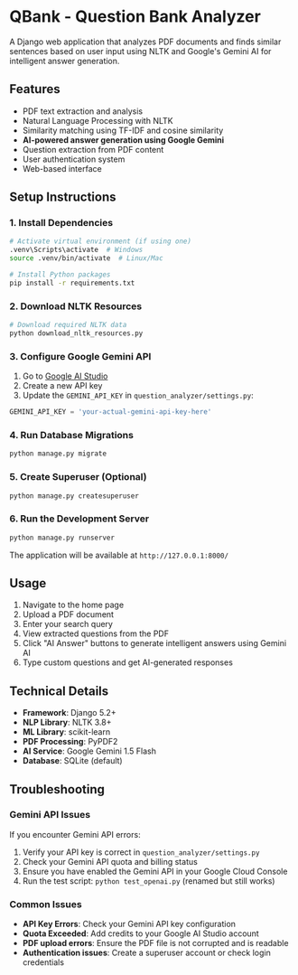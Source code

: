 # QBank - Question Bank Analyzer

A Django web application that analyzes PDF documents and finds similar sentences based on user input using NLTK and Google's Gemini AI for intelligent answer generation.
## Features

- PDF text extraction and analysis
- Natural Language Processing with NLTK
- Similarity matching using TF-IDF and cosine similarity
- **AI-powered answer generation using Google Gemini**
- Question extraction from PDF content
- User authentication system
- Web-based interface

## Setup Instructions

### 1. Install Dependencies

```bash
# Activate virtual environment (if using one)
.venv\Scripts\activate  # Windows
source .venv/bin/activate  # Linux/Mac

# Install Python packages
pip install -r requirements.txt
```

### 2. Download NLTK Resources

```bash
# Download required NLTK data
python download_nltk_resources.py
```

### 3. Configure Google Gemini API

1. Go to [Google AI Studio](https://makersuite.google.com/app/apikey)
2. Create a new API key
3. Update the `GEMINI_API_KEY` in `question_analyzer/settings.py`:

```python
GEMINI_API_KEY = 'your-actual-gemini-api-key-here'
```

### 4. Run Database Migrations

```bash
python manage.py migrate
```

### 5. Create Superuser (Optional)

```bash
python manage.py createsuperuser
```

### 6. Run the Development Server

```bash
python manage.py runserver
```

The application will be available at `http://127.0.0.1:8000/`

## Usage

1. Navigate to the home page
2. Upload a PDF document
3. Enter your search query
4. View extracted questions from the PDF
5. Click "AI Answer" buttons to generate intelligent answers using Gemini AI
6. Type custom questions and get AI-generated responses

## Technical Details

- **Framework**: Django 5.2+
- **NLP Library**: NLTK 3.8+
- **ML Library**: scikit-learn
- **PDF Processing**: PyPDF2
- **AI Service**: Google Gemini 1.5 Flash
- **Database**: SQLite (default)

## Troubleshooting

### Gemini API Issues

If you encounter Gemini API errors:

1. Verify your API key is correct in `question_analyzer/settings.py`
2. Check your Gemini API quota and billing status
3. Ensure you have enabled the Gemini API in your Google Cloud Console
4. Run the test script: `python test_openai.py` (renamed but still works)

### Common Issues

- **API Key Errors**: Check your Gemini API key configuration
- **Quota Exceeded**: Add credits to your Google AI Studio account
- **PDF upload errors**: Ensure the PDF file is not corrupted and is readable
- **Authentication issues**: Create a superuser account or check login credentials 
